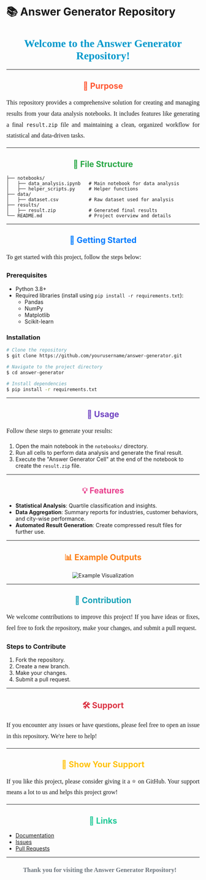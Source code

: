 # 📚 Answer Generator Repository

<h1 align="center" style="font-family:vazir; color:#0099cc;">Welcome to the Answer Generator Repository!</h1>

---

<h2 align="center" style="color:#ff5733;">🎯 Purpose</h2>

<p align="justify" style="line-height:1.8; font-family:vazir; font-size:16px;">
This repository provides a comprehensive solution for creating and managing results from your data analysis notebooks. It includes features like generating a final <code>result.zip</code> file and maintaining a clean, organized workflow for statistical and data-driven tasks.
</p>

---

<h2 align="center" style="color:#28a745;">📁 File Structure</h2>

```plaintext
├── notebooks/
│   ├── data_analysis.ipynb   # Main notebook for data analysis
│   ├── helper_scripts.py     # Helper functions
├── data/
│   ├── dataset.csv           # Raw dataset used for analysis
├── results/
│   ├── result.zip            # Generated final results
└── README.md                 # Project overview and details
```

---

<h2 align="center" style="color:#007bff;">🚀 Getting Started</h2>

<p align="justify" style="line-height:1.8; font-family:vazir; font-size:16px;">
To get started with this project, follow the steps below:
</p>

### Prerequisites

- Python 3.8+
- Required libraries (install using `pip install -r requirements.txt`):
  - Pandas
  - NumPy
  - Matplotlib
  - Scikit-learn

### Installation

```bash
# Clone the repository
$ git clone https://github.com/yourusername/answer-generator.git

# Navigate to the project directory
$ cd answer-generator

# Install dependencies
$ pip install -r requirements.txt
```

---

<h2 align="center" style="color:#6f42c1;">🔧 Usage</h2>

<p align="justify" style="line-height:1.8; font-family:vazir; font-size:16px;">
Follow these steps to generate your results:
</p>

1. Open the main notebook in the <code>notebooks/</code> directory.
2. Run all cells to perform data analysis and generate the final result.
3. Execute the "Answer Generator Cell" at the end of the notebook to create the <code>result.zip</code> file.

---

<h2 align="center" style="color:#e83e8c;">💡 Features</h2>

- **Statistical Analysis**: Quartile classification and insights.
- **Data Aggregation**: Summary reports for industries, customer behaviors, and city-wise performance.
- **Automated Result Generation**: Create compressed result files for further use.

---

<h2 align="center" style="color:#fd7e14;">📊 Example Outputs</h2>

<p align="center">
  <img src="https://via.placeholder.com/800x400?text=Data+Analysis+Visualization" alt="Example Visualization" />
</p>

---

<h2 align="center" style="color:#17a2b8;">🤝 Contribution</h2>

<p align="justify" style="line-height:1.8; font-family:vazir; font-size:16px;">
We welcome contributions to improve this project! If you have ideas or fixes, feel free to fork the repository, make your changes, and submit a pull request.
</p>

### Steps to Contribute

1. Fork the repository.
2. Create a new branch.
3. Make your changes.
4. Submit a pull request.

---

<h2 align="center" style="color:#dc3545;">🛠 Support</h2>

<p align="justify" style="line-height:1.8; font-family:vazir; font-size:16px;">
If you encounter any issues or have questions, please feel free to open an issue in this repository. We're here to help!
</p>

---

<h2 align="center" style="color:#ffc107;">🌟 Show Your Support</h2>

<p align="justify" style="line-height:1.8; font-family:vazir; font-size:16px;">
If you like this project, please consider giving it a ⭐ on GitHub. Your support means a lot to us and helps this project grow!
</p>

---

<h2 align="center" style="color:#20c997;">🔗 Links</h2>

- [Documentation](https://github.com/yourusername/answer-generator/docs)
- [Issues](https://github.com/yourusername/answer-generator/issues)
- [Pull Requests](https://github.com/yourusername/answer-generator/pulls)

---

<h3 align="center" style="font-family:vazir; color:#6c757d;">Thank you for visiting the Answer Generator Repository! 🚀</h3>
